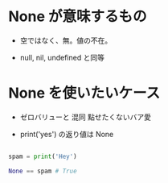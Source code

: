 # None が意味するもの

* 空ではなく、無。値の不在。

* null, nil, undefined と同等



# None を使いたいケース

* ゼロバリューと 混同 點せたくないバア愛

* print('yes') の返り値は None


```py

spam = print('Hey')

None == spam # True
```
